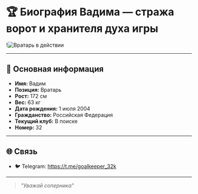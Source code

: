 # 🏆 Биография Вадима — стража ворот и хранителя духа игры

!![Вратарь в действии](c:\Users\vadim\OneDrive\Desktop\photo_5258191198089245985_x.jpg)

---

## 🧤 Основная информация

- **Имя:** Вадим
- **Позиция:** Вратарь
- **Рост:** 172 см
- **Вес:** 63 кг
- **Дата рождения:** 1 июля 2004
- **Гражданство:** Российская Федерация
- **Текущий клуб:** В поиске 
- **Номер:** 32

---

## 🌐 Связь

- 🐦 Telegram: https://t.me/goalkeeper_32k

---

> *"Уважай соперника"* 